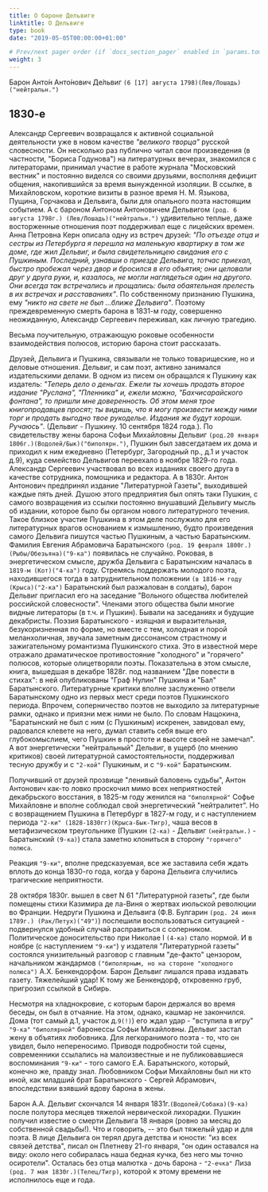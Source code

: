 ```yaml
---
title: О бароне Дельвиге
linktitle: О Дельвиге
type: book
date: "2019-05-05T00:00:00+01:00"

# Prev/next pager order (if `docs_section_pager` enabled in `params.toml`)
weight: 3
---
```


Барон Анто́н Анто́нович Де́львиг `(6 [17] августа 1798)(Лев/Лошадь)("нейтральн.")`
## 1830-е

Александр Сергеевич возвращался к активной социальной деятельности уже в новом качестве _"великого творца"_ русской словесности. Он несколько раз публично читал свои произведения (в частности, "Бориса Годунова") на литературных вечерах, знакомился с литераторами, принимал участие в работе журнала "Московский вестник" и постоянно виделся со своими друзьями, восполняя дефицит общения, накопившийся за время вынужденной изоляции. В ссылке, в Михайловском, короткие визиты в разное время Н. М. Языкова, Пущина, Горчакова и Дельвига, были для опального поэта настоящим событием. А с бароном Антоном Антоновичем Дельвигом `(род. 6 августа 1798г.) (Лев/Лошадь)("нейтральн.")` удивительно теплые, даже восторженные отношения поэт поддерживал еще с лицейских времен. Анна Петровна Керн описала одну из встреч друзей: _"По отъезде отца и сестры из Петербурга я перешла на маленькую квартирку в том же доме, где жил Дельвиг, и была свидетельницею свидания его с Пушкиным. Последний, узнавши о приезде Дельвига, тотчас приехал, быстро пробежал через двор и бросился в его объятия; они целовали друг у друга руки, и, казалось, не могли наглядеться один на другого. Они всегда так встречались и прощались: была обаятельная прелесть в их встречах и расставаниях"_. По собственному признанию Пушкина, ему _"никто на свете не был ...ближе Дельвига"_. Поэтому преждевременную смерть барона в 1831-м году, совершенно неожиданную, Александр Сергеевич переживал, как личную трагедию.

Весьма поучительную, отражающую роковые особенности взаимодействия полюсов, историю барона стоит рассказать.

Друзей, Дельвига и Пушкина, связывали не только товарищеские, но и деловые отношения. Дельвиг, и сам поэт, активно занимался издательскими делами. В одном из писем он обращался к Пушкину как издатель: _"Теперь дело о деньгах. Ежели ты хочешь продать второе издание "Руслана", "Пленника" и, ежели можно, "Бахчисарайского фонтана", то пришли мне доверенность. Об этом меня трое книгопродавцев просят; ты видишь, что я могу произвести между ними торг и продать выгодно твое рукоделье. Издания же будут хороши. Ручаюсь"_. (Дельвиг - Пушкину. 10 сентября 1824 года.). По свидетельству жены барона Софьи Михайловны Дельвиг `(род.20 января 1806г.)(Водолей/Бык)("биполярн.")`, Пушкин был завсегдатаем их дома и приходил к ним ежедневно (Петербург, Загородный пр., д.1 и участок д.9), куда семейство Дельвигов переехало в ноябре 1829-го года. Александр Сергеевич участвовал во всех изданиях своего друга в качестве сотрудника, помощника и редактора. А в 1830г. Антон Антонович предпринял издание "Литературной Газеты", выходившей каждые пять дней. Душою этого предприятия был опять таки Пушкин, с самого возвращения из ссылки постоянно внушавший Дельвигу мысль об издании, которое было бы органом нового литературного течения. Такое близкое участие Пушкина в этом деле послужило для его литературных врагов основанием к измышлению, будто произведения самого Дельвига пишутся частью Пушкиным, а частью Баратынским. Фамилия Евгения Абрамовича Баратынского `(род. 19 февраля 1800г.)(Рыбы/Обезьяна)("9-ка")` появилась не случайно. Роковая, в энергетическом смысле, дружба Дельвига с Баратынским началась в `1819-м (Кот)("4-ка")` году. Стремясь поддержать молодого поэта, находившегося тогда в затруднительном положении `(в 1816-м году (Крыса)("2-ка")` Баратынский был разжалован в солдаты), барон Дельвиг пригласил его на заседание "Вольного общества любителей российской словесности". Членами этого общества были многие видные литераторы (в т.ч. и Пушкин). Бывали на заседаниях и будущие декабристы. Поэзия Баратынского - изящная и выразительная, безукоризненная по форме, но вместе с тем, холодная и порой меланхоличная, звучала заметным диссонансом страстному и зажигательному романтизма Пушкинского стиха. Это в известной мере отражало драматическое противостояние "холодного" и "горячего" полюсов, которые олицетворяли поэты. Показательна в этом смысле, книга, вышедшая в декабре 1828г. под названием "Две повести в стихах": в ней опубликованы "Граф Нулин" Пушкина и "Бал" Баратынского. Литературные критики вполне заслуженно отвели Баратынскому одно из первых мест среди поэтов Пушкинского периода. Впрочем, соперничество поэтов не выходило за литературные рамки, однако и приязни меж ними не было. По словам Нащокина, "Баратынский не был с ним (с Пушкиным) искренен, завидовал ему, радовался клевете на него, думал ставить себя выше его глубокомыслием, чего Пушкин в простоте и высоте своей не замечал". А вот энергетически "нейтральный" Дельвиг, в ущерб (по мнению критиков) своей литературной самостоятельности, поддерживал тесную дружбу и с `"2-кой"` Пушкиным, и с `"9-кой"` Баратынским.

Получивший от друзей прозвище "ленивый баловень судьбы", Антон Антонович как-то ловко проскочил мимо всех неприятностей декабрьского восстания, в 1825-м году женился на `"биполярной"` Софье Михайловне и вполне соблюдал свой энергетический "нейтралитет". Но с возвращением Пушкина в Петербург в 1827-м году, и с наступлением периода `"2-ки" (1828-1830гг)(Крыса-Бык-Тигр)`, чаша весов в метафизическом треугольнике (Пушкин `(2-ка)` - Дельвиг `(нейтральн.)` - Баратынский `(9-ка)`) стала заметно клониться в сторону `"горячего" полюса`.

Реакция `"9-ки"`, вполне предсказуемая, все же заставила себя ждать вплоть до конца 1830-го года, когда у барона Дельвига случились трагические неприятности.

28 октября 1830г. вышел в свет N 61 "Литературной газеты", где были помещены стихи Казимира де ла-Виня о жертвах июльской революции во Франции. Недруги Пушкина и Дельвига (Ф.В. Булгарин `(род. 24 июня 1789г.) (Рак/Петух)("49")`) поспешили воспользоваться ситуацией - подвернулся удобный случай расправиться с соперником. Политическое доносительство при Николае I `(4-ка)` стало нормой. И в ноябре (с наступлением `"9-ки"`) у издателя "Литературной газеты" состоялся унизительный разговор с главным "де-факто" цензором, начальником жандармов `("биполярным, но на стороне "холодного полюса")` А.Х. Бенкендорфом. Барон Дельвиг лишался права издавать газету. Тяжелейший удар! К тому же Бенкендорф, откровенно груб, пригрозил ссылкой в Сибирь.

Несмотря на хладнокровие, с которым барон держался во время беседы, он был в отчаяние. На этом, однако, кашмар не закончился. Дома (тот самый д.1, участок д.`9(!)`) его ждал удар - "вступила в игру" `"9-ка"` `"биполярной"` баронессы Софьи Михайловны. Дельвиг застал жену в объятиях любовника. Для легкоранимого поэта - то, что он увидел, было непереносимо. Приводя подробности той сцены, современники ссылались на малоизвестные и не публиковавшиеся воспоминания `"9-ки"` - того самого Е.А. Баратынского, который, конечно же, правду знал. Любовником Софьи Михайловны был ни кто иной, как младший брат Баратынского - Сергей Абрамович, впоследствии взявший вдову барона в жены.

Барон А.А. Дельвиг скончался 14 января 1831г.`(Водолей/Собака)(9-ка)` после полутора месяцев тяжелой нервической лихорадки. Пушкин получил известие о смерти Дельвига 18 января (ровно за месяц до собственной свадьбы!). Что и говорить, -- это был тяжелый удар и для поэта. В лице Дельвига он терял друга детства и юности: "из всех связей детства", писал он Плетневу 21-го января, "он один оставался на виду: около него собиралась наша бедная кучка, без него мы точно осиротели". Осталась без отца малютка - дочь барона - `"2-ечка"` Лиза `(род. 7 мая 1830г.)(Телец/Тигр)`, которой к этому времени не исполнилось еще и года.
